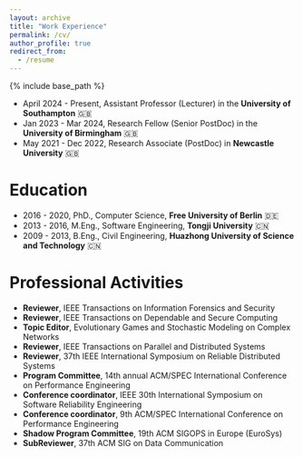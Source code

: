 ```yaml
---
layout: archive
title: "Work Experience"
permalink: /cv/
author_profile: true
redirect_from:
  - /resume
---
```


{% include base_path %}

* April 2024 - Present, Assistant Professor (Lecturer) in the **University of Southampton** 🇬🇧
* Jan 2023 - Mar 2024, Research Fellow (Senior PostDoc) in the **University of Birmingham** 🇬🇧
* May 2021 - Dec 2022, Research Associate (PostDoc) in **Newcastle University** 🇬🇧

Education
======
* 2016 - 2020, PhD., Computer Science, **Free University of Berlin** 🇩🇪
* 2013 - 2016, M.Eng., Software Engineering, **Tongji University** 🇨🇳
* 2009 - 2013, B.Eng.,  Civil Engineering, **Huazhong University of Science and Technology** 🇨🇳

Professional Activities
======
* **Reviewer**, IEEE Transactions on Information Forensics and Security
* **Reviewer**, IEEE Transactions on Dependable and Secure Computing 
* **Topic Editor**, Evolutionary Games and Stochastic Modeling on Complex Networks
* **Reviewer**, IEEE Transactions on Parallel and Distributed Systems
* **Reviewer**, 37th IEEE International Symposium on Reliable Distributed Systems
* **Program Committee**, 14th annual ACM/SPEC International Conference on
Performance Engineering
* **Conference coordinator**, IEEE 30th International Symposium on Software
Reliability Engineering
* **Conference coordinator**, 9th ACM/SPEC International Conference on
Performance Engineering
* **Shadow Program Committee**, 19th ACM SIGOPS in Europe (EuroSys)
* **SubReviewer**, 37th ACM SIG on Data Communication



